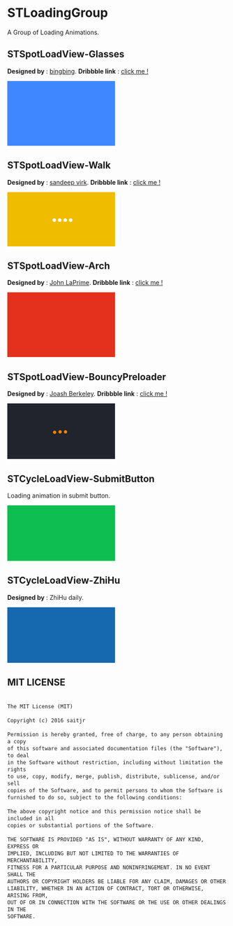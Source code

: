 # STLoadingGroup

A Group of Loading Animations.

## STSpotLoadView-Glasses

**Designed by** : [bingbing](https://dribbble.com/bingbing). **Dribbble link** : [click me !](https://dribbble.com/shots/2124921-togic-loading)

![](./SCREENSHOTS/STSpotLoadView-Glasses.gif)

## STSpotLoadView-Walk

**Designed by** : [sandeep virk](https://dribbble.com/sandeepvirk87). **Dribbble link** : [click me !](https://dribbble.com/shots/2341109-Loading)

![](./SCREENSHOTS/STSpotLoadView-Walk.gif)

## STSpotLoadView-Arch

**Designed by** : [John LaPrime](https://dribbble.com/johnlaprime). **Dribbble link** : [click me !](https://dribbble.com/shots/2392622-Loading-Animation)

![](./SCREENSHOTS/STSpotLoadView-Arch.gif)

## STSpotLoadView-BouncyPreloader

**Designed by** :  [Joash Berkeley](https://dribbble.com/JoashBerkeley). **Dribbble link** : [click me !](https://dribbble.com/shots/2391053-Bouncy-Preloader)

![](./SCREENSHOTS/STSpotLoadView-BouncyPreloader.gif)

## STCycleLoadView-SubmitButton

Loading animation in submit button.

![](./SCREENSHOTS/STCycleLoadView-SubmitButton.gif)

## STCycleLoadView-ZhiHu

**Designed by** : ZhiHu daily.

![](./SCREENSHOTS/STCycleLoadView-ZhiHu.gif)

## MIT LICENSE

``` 

The MIT License (MIT)

Copyright (c) 2016 saitjr

Permission is hereby granted, free of charge, to any person obtaining a copy
of this software and associated documentation files (the "Software"), to deal
in the Software without restriction, including without limitation the rights
to use, copy, modify, merge, publish, distribute, sublicense, and/or sell
copies of the Software, and to permit persons to whom the Software is
furnished to do so, subject to the following conditions:

The above copyright notice and this permission notice shall be included in all
copies or substantial portions of the Software.

THE SOFTWARE IS PROVIDED "AS IS", WITHOUT WARRANTY OF ANY KIND, EXPRESS OR
IMPLIED, INCLUDING BUT NOT LIMITED TO THE WARRANTIES OF MERCHANTABILITY,
FITNESS FOR A PARTICULAR PURPOSE AND NONINFRINGEMENT. IN NO EVENT SHALL THE
AUTHORS OR COPYRIGHT HOLDERS BE LIABLE FOR ANY CLAIM, DAMAGES OR OTHER
LIABILITY, WHETHER IN AN ACTION OF CONTRACT, TORT OR OTHERWISE, ARISING FROM,
OUT OF OR IN CONNECTION WITH THE SOFTWARE OR THE USE OR OTHER DEALINGS IN THE
SOFTWARE.
```